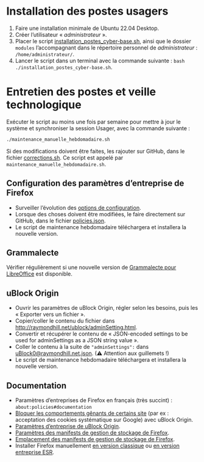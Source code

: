# Installation des postes usagers
1. Faire une installation minimale de Ubuntu 22.04 Desktop.
2. Créer l’utilisateur « *administrateur* ».
3. Placer le script [installation_postes_cyber-base.sh](https://github.com/at2f/config/blob/main/cyber-base/Postes%20usagers/installation/installation_postes_cyber-base.sh), ainsi que le dossier `modules` l’accompagnant dans le répertoire personnel de *administrateur* : `/home/administrateur/`.
4. Lancer le script dans un terminal avec la commande suivante : `bash ./installation_postes_cyber-base.sh`.

# Entretien des postes et veille technologique
Exécuter le script au moins une fois par semaine pour mettre à jour le système et synchroniser la session Usager, avec la commande suivante :
```bash
./maintenance_manuelle_hebdomadaire.sh
```

Si des modifications doivent être faites, les rajouter sur GitHub, dans le fichier [corrections.sh](https://github.com/at2f/config/blob/main/cyber-base/Postes%20usagers/divers/corrections.sh). Ce script est appelé par `maintenance_manuelle_hebdomadaire.sh`.

## Configuration des paramètres d’entreprise de Firefox
- Surveiller l’évolution des [options de configuration](https://github.com/mozilla/policy-templates).
- Lorsque des choses doivent être modifiées, le faire directement sur GitHub, dans le fichier [policies.json](https://github.com/at2f/config/blob/main/cyber-base/Postes%20usagers/firefox/policies.json).
- Le script de maintenance hebdomadaire téléchargera et installera la nouvelle version.

## Grammalecte
Vérifier régulièrement si une nouvelle version de [Grammalecte pour LibreOffice](https://grammalecte.net/#download) est disponible.

## uBlock Origin
- Ouvrir les paramètres de uBlock Origin, régler selon les besoins, puis les « Exporter vers un fichier ».
- Copier/coller le contenu du fichier dans http://raymondhill.net/ublock/adminSetting.html.
- Convertir et récupérer le contenu de « JSON-encoded settings to be used for adminSettings as a JSON string value ».
- Coller le contenu à la suite de `"adminSettings":` dans [uBlock0@raymondhill.net.json](https://github.com/at2f/config/blob/main/cyber-base/Postes%20usagers/firefox/uBlock0%40raymondhill.net.json). (⚠ Attention aux guillemets !)
- Le script de maintenance hebdomadaire téléchargera et installera la nouvelle version.

## Documentation
- Paramètres d’entreprises de Firefox en français (très succint) : `about:policies#documentation`
- [Bloquer les comportements gênants de certains site](https://www.reddit.com/r/uBlockOrigin/wiki/solutions) (par ex : acceptation des cookies systématique sur Google) avec uBlock Origin.
- [Paramètres d’entreprise de uBlock Origin](https://github.com/gorhill/uBlock/wiki/Deploying-uBlock-Origin).
- [Paramètres des manifests de gestion de stockage de Firefox](https://developer.mozilla.org/fr/docs/Mozilla/Add-ons/WebExtensions/Native_manifests#manifest_de_gestion_de_stockage).
- [Emplacement des manifests de gestion de stockage de Firefox](https://developer.mozilla.org/fr/docs/Mozilla/Add-ons/WebExtensions/Native_manifests#linux).
- Installer Firefox manuellement [en version classique](https://ftp.mozilla.org/pub/firefox/releases/latest/README.txt) ou [en version entreprise ESR](https://ftp.mozilla.org/pub/firefox/releases/latest-esr/README.txt).

